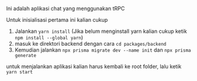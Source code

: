 Ini adalah aplikasi chat yang menggunakan tRPC

Untuk inisialisasi pertama ini kalian cukup 

1. Jalankan `yarn install` (Jika belum menginstall yarn kalian cukup ketik `npm install --global yarn`)
2. masuk ke direktori backend dengan cara `cd packages/backend`
3. Kemudian jalankan `npx prisma migrate dev --name init` dan `npx prisma generate`


untuk menjalankan aplikasi kalian harus kembali ke root folder, lalu ketik `yarn start`